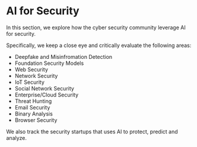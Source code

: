 # AI for Security
In this section, we explore how the cyber security community leverage AI for security.

Specifically, we keep a close eye and critically evaluate the following areas:
* Deepfake and Misinfromation Detection
* Foundation Security Models
* Web Security
* Network Security
* IoT Security
* Social Network Security
* Enterprise/Cloud Security
* Threat Hunting
* Email Security
* Binary Analysis
* Browser Security

We also track the security startups that uses AI to protect, predict and analyze.
